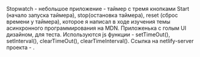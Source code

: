Stopwatch - небольшое приложение - таймер с тремя кнопками Start (начало запуска таймера), stop(остановка таймера), reset (cброс времени у таймера), которое я написал в ходе изучения темы асинхронного программирования на MDN. Приложенька с голым UI дизайном, для теста. Используются js функции  - setTimeOut(), setInterval(), clearTimeOut(), clearTimeInterval(). Ссылка на netlify-server проекта - .